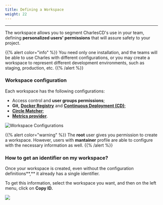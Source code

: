 ```yaml
---
title: Defining a Workspace
weight: 22
---
```


---

The workspace allows you to segment CharlesCD's use in your team, defining **personalized users' permissions** that will assure safety to your project.

{{% alert color="info" %}}
You need only one installation, and the teams will be able to use Charles with different configurations, or you may create a workspace to represent different development environments, such as staging, production, etc.
{{% /alert %}}

### Workspace configuration

Each workspace has the following configurations:

* Access control and **user groups permissions**;
* **Git,** [**Docker Registry**](https://docs.charlescd.io/get-started/defining-a-workspace/docker-registry) and [**Continuous Deployment \(CD\)**;](https://docs.charlescd.io/reference/cd-configuration)
* [**Circle Matcher**](https://docs.charlescd.io/reference/circle-matcher);
* [**Metrics provider**](https://docs.charlescd.io/reference/metrics).

 

![Workspace Configurations](//image%20%2819%29.png)

{{% alert color="warning" %}}
The **root** user gives you permission to create a workspace. However, users with **mantainer** profile are able to configure with the necessary information as well.
{{% /alert %}}

### How to get an identifier on my workspace?  <a id="como-obter-o-identificador-do-meu-workspace"></a>

Once your workspace is created, even without the configuration definitions**,** it already has a single identifier. 

To get this information, select the workspace you want, and then on the left menu, click on **Copy ID.**

![](//workspace_copyid.gif)
